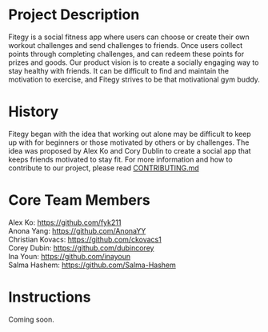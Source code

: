 # Project Description

Fitegy is a social fitness app where users can choose or create their own workout challenges and send challenges to friends. Once users collect points through completing challenges, and can redeem these points for prizes and goods. 
Our product vision is to create a socially engaging way to stay healthy with friends. It can be difficult to find and maintain the motivation to exercise, and Fitegy strives to be that motivational gym buddy.

# History
Fitegy began with the idea that working out alone may be difficult to keep up with for beginners or those motivated by others or by challenges. The idea was proposed by Alex Ko and Cory Dublin to create a social app that keeps friends motivated to stay fit. For more information and how to contribute to our project, please read [CONTRIBUTING.md](./CONTRIBUTING.md)

# Core Team Members
Alex Ko: https://github.com/fyk211 \
Anona Yang: https://github.com/AnonaYY \
Christian Kovacs: https://github.com/ckovacs1 \
Corey Dubin: https://github.com/dubincorey \
Ina Youn: https://github.com/inayoun \
Salma Hashem: https://github.com/Salma-Hashem

# Instructions
Coming soon.

